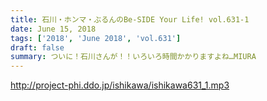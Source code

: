 ```yaml
---
title: 石川・ホンマ・ぶるんのBe-SIDE Your Life! vol.631-1
date: June 15, 2018
tags: ['2018', 'June 2018', 'vol.631']
draft: false
summary: ついに！石川さんが！！いろいろ時間かかりますよね…MIURA
---
```


http://project-phi.ddo.jp/ishikawa/ishikawa631_1.mp3